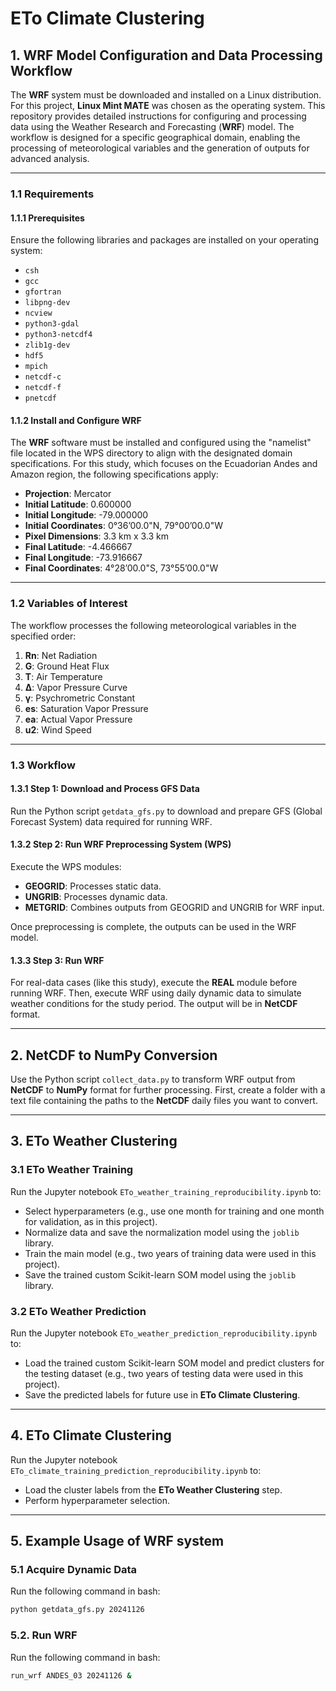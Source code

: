 # ETo Climate Clustering  

## 1. WRF Model Configuration and Data Processing Workflow  

The **WRF** system must be downloaded and installed on a Linux distribution. For this project, **Linux Mint MATE** was chosen as the operating system. This repository provides detailed instructions for configuring and processing data using the Weather Research and Forecasting (**WRF**) model. The workflow is designed for a specific geographical domain, enabling the processing of meteorological variables and the generation of outputs for advanced analysis.  

---

### 1.1 Requirements  

#### 1.1.1 Prerequisites  
Ensure the following libraries and packages are installed on your operating system:  

- `csh`  
- `gcc`  
- `gfortran`  
- `libpng-dev`  
- `ncview`  
- `python3-gdal`  
- `python3-netcdf4`  
- `zlib1g-dev`  
- `hdf5`  
- `mpich`  
- `netcdf-c`  
- `netcdf-f`  
- `pnetcdf`  

#### 1.1.2 Install and Configure WRF  
The **WRF** software must be installed and configured using the "namelist" file located in the WPS directory to align with the designated domain specifications. For this study, which focuses on the Ecuadorian Andes and Amazon region, the following specifications apply:  

- **Projection**: Mercator  
- **Initial Latitude**: 0.600000  
- **Initial Longitude**: -79.000000  
- **Initial Coordinates**: 0°36’00.0"N, 79°00’00.0"W  
- **Pixel Dimensions**: 3.3 km x 3.3 km  
- **Final Latitude**: -4.466667  
- **Final Longitude**: -73.916667  
- **Final Coordinates**: 4°28’00.0"S, 73°55’00.0"W  

---

### 1.2 Variables of Interest  
The workflow processes the following meteorological variables in the specified order:  

1. **Rn**: Net Radiation  
2. **G**: Ground Heat Flux  
3. **T**: Air Temperature  
4. **∆**: Vapor Pressure Curve  
5. **γ**: Psychrometric Constant  
6. **es**: Saturation Vapor Pressure  
7. **ea**: Actual Vapor Pressure  
8. **u2**: Wind Speed  

---

### 1.3 Workflow  

#### 1.3.1 Step 1: Download and Process GFS Data  
Run the Python script `getdata_gfs.py` to download and prepare GFS (Global Forecast System) data required for running WRF.  

#### 1.3.2 Step 2: Run WRF Preprocessing System (WPS)  
Execute the WPS modules:  
- **GEOGRID**: Processes static data.  
- **UNGRIB**: Processes dynamic data.  
- **METGRID**: Combines outputs from GEOGRID and UNGRIB for WRF input.  

Once preprocessing is complete, the outputs can be used in the WRF model.  

#### 1.3.3 Step 3: Run WRF  
For real-data cases (like this study), execute the **REAL** module before running WRF. Then, execute WRF using daily dynamic data to simulate weather conditions for the study period. The output will be in **NetCDF** format.  

---

## 2. NetCDF to NumPy Conversion  
Use the Python script `collect_data.py` to transform WRF output from **NetCDF** to **NumPy** format for further processing. First, create a folder with a text file containing the paths to the **NetCDF** daily files you want to convert.  

---

## 3. ETo Weather Clustering  

### 3.1 ETo Weather Training  
Run the Jupyter notebook `ETo_weather_training_reproducibility.ipynb` to:  
- Select hyperparameters (e.g., use one month for training and one month for validation, as in this project).  
- Normalize data and save the normalization model using the `joblib` library.  
- Train the main model (e.g., two years of training data were used in this project).  
- Save the trained custom Scikit-learn SOM model using the `joblib` library.  

### 3.2 ETo Weather Prediction  
Run the Jupyter notebook `ETo_weather_prediction_reproducibility.ipynb` to:  
- Load the trained custom Scikit-learn SOM model and predict clusters for the testing dataset (e.g., two years of testing data were used in this project).  
- Save the predicted labels for future use in **ETo Climate Clustering**.  

---

## 4. ETo Climate Clustering  
Run the Jupyter notebook `ETo_climate_training_prediction_reproducibility.ipynb` to:  
- Load the cluster labels from the **ETo Weather Clustering** step.  
- Perform hyperparameter selection.  

---

## 5. Example Usage of WRF system  

### 5.1 Acquire Dynamic Data  
Run the following command in bash:
```bash
python getdata_gfs.py 20241126
```

### 5.2. Run WRF
Run the following command in bash:
```bash
run_wrf ANDES_03 20241126 &
```
